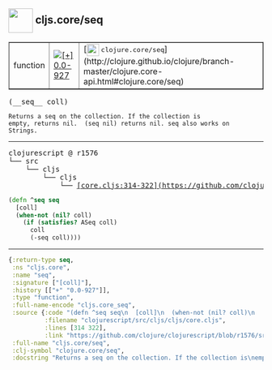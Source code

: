 ## <img width="48px" valign="middle" src="http://i.imgur.com/Hi20huC.png"> cljs.core/seq

 <table border="1">
<tr>
<td>function</td>
<td><a href="https://github.com/cljsinfo/api-refs/tree/0.0-927"><img valign="middle" alt="[+] 0.0-927" src="https://img.shields.io/badge/+-0.0--927-lightgrey.svg"></a> </td>
<td>
[<img height="24px" valign="middle" src="http://i.imgur.com/1GjPKvB.png"> <samp>clojure.core/seq</samp>](http://clojure.github.io/clojure/branch-master/clojure.core-api.html#clojure.core/seq)
</td>
</tr>
</table>

 <samp>
(__seq__ coll)<br>
</samp>

```
Returns a seq on the collection. If the collection is
empty, returns nil.  (seq nil) returns nil. seq also works on
Strings.
```

---

 <pre>
clojurescript @ r1576
└── src
    └── cljs
        └── cljs
            └── <ins>[core.cljs:314-322](https://github.com/clojure/clojurescript/blob/r1576/src/cljs/cljs/core.cljs#L314-L322)</ins>
</pre>

```clj
(defn ^seq seq
  [coll]
  (when-not (nil? coll)
    (if (satisfies? ASeq coll)
      coll
      (-seq coll))))
```


---

```clj
{:return-type seq,
 :ns "cljs.core",
 :name "seq",
 :signature ["[coll]"],
 :history [["+" "0.0-927"]],
 :type "function",
 :full-name-encode "cljs.core_seq",
 :source {:code "(defn ^seq seq\n  [coll]\n  (when-not (nil? coll)\n    (if (satisfies? ASeq coll)\n      coll\n      (-seq coll))))",
          :filename "clojurescript/src/cljs/cljs/core.cljs",
          :lines [314 322],
          :link "https://github.com/clojure/clojurescript/blob/r1576/src/cljs/cljs/core.cljs#L314-L322"},
 :full-name "cljs.core/seq",
 :clj-symbol "clojure.core/seq",
 :docstring "Returns a seq on the collection. If the collection is\nempty, returns nil.  (seq nil) returns nil. seq also works on\nStrings."}

```
